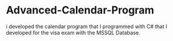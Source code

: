 # Advanced-Calendar-Program
 i developed the calendar program that I programmed with C# that I developed for the visa exam with the MSSQL Database.
